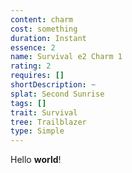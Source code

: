 ```yaml
---
content: charm
cost: something
duration: Instant
essence: 2
name: Survival e2 Charm 1
rating: 2
requires: []
shortDescription: ~
splat: Second Sunrise
tags: []
trait: Survival
tree: Trailblazer
type: Simple
---
```


Hello **world**!
